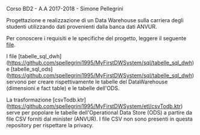 Corso BD2 - A.A 2017-2018 - Simone Pellegrini

Progettazione e realizzazione di un Data Warehouse sulla carriera degli studenti utilizzando dati provenienti dalla banca dati ANVUR.

Per conoscere i requisiti e le specifiche del progetto, leggere il seguente [file](https://github.com/spellegrini1995/MyFirstDWSystem/extra/dwh_ava_requisiti_20180517.pdf).

I file [tabelle_sql_dwh] (https://github.com/spellegrini1995/MyFirstDWSystem/sql/tabelle_sql_dwh) e [tabelle_sql_ods] (https://github.com/spellegrini1995/MyFirstDWSystem/sql/tabelle_sql_dwh) servono per creare rispettivamente le tabelle del DataWarehouse (dimensioni e fact table) e le tabelle dell'ODS.

La trasformazione [csvTodb.ktr] (https://github.com/spellegrini1995/MyFirstDWSystem/etl/csvTodb.ktr) serve per popolare le tabelle dell'Operational Data Store (ODS) a partire da file CSV forniti dal minister (ANVUR). 
I file CSV non sono presenti in questa repository per rispettare la privacy.





